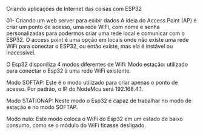 Criando aplicações de Internet das coisas com ESP32

01- Criando um web server para exibir dados
A ideia do Access Point (AP) é criar um ponto de acesso, uma rede WiFi, com nome e senha personalizadas para podermos criar uma rede local e comunicar com o ESP32. 
O access point é uma opção em locais onde não existe uma rede WiFi para conectar o ESP32, ou então existe, mas ela é instável ou inacessível.

O Esp32 disponiliza 4 modos diferentes de Wifi:
Modo estação:  utilizado para conectar o Esp32 à uma rede WiFi existente. 

Modo SOFTAP: Este é o modo utilizado para criar apenas o ponto de acesso. Por padrão, o IP do NodeMcu será 192.168.4.1.

Modo STATIONAP: Neste modo o Esp32 é capaz de trabalhar no modo de estação e no modo SOFTAP.

Modo nulo: Este modo coloca o WiFi do Esp32 em um estado de baixo consumo, como se o módulo do WiFi ficasse desligado.
